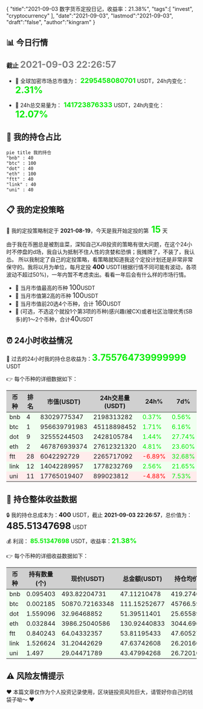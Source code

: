{
  "title":"2021-09-03 数字货币定投日记，收益率：21.38%",
  "tags":[
    "invest",
    "cryptocurrency"
  ],
  "date":"2021-09-03",
  "lastmod":"2021-09-03",
  "draft":"false",
  "author":"kingram"
}

##  📊 今日行情
### 截止 <font color=grey size=5 >**2021-09-03 22:26:57**</font>
- 🍖 全球加密市场总市值为：<font color=#00EC00 size=4 > **2295458080701**</font> USDT，24h内变化：<font color=#00EC00 size=5 > **2.31%**</font>

- 🍤 24h总交易量为：<font color=#00EC00 size=4 > **141723876333**</font> USDT，24h内变化：<font color=#00EC00 size=5 > **12.07%**</font>

## 🎨 我的持仓占比
```mermaid
pie title 我的持仓
"bnb" : 40
"btc" : 100
"dot" : 40
"eth" : 100
"ftt" : 40
"link" : 40
"uni" : 40
```

## 📋 我的定投策略
📎 我的定投策略制定于 **2021-08-19**，今天是我开始定投的第<font color=#00EC00 size=5 > **15**</font> 天

<div>由于我在币圈总是被割韭菜，深知自己XJB投资的策略有很大问题，在这个24小时不停盘的d场，我自认为抵制不住人性的贪婪和恐惧；我摊牌了，不装了，我认怂。
所以我制定了自己的定投策略，看策略就知道我这个定投计划还是非常非常保守的。我将以月为单位，每月定投 <font size=3 ><strong> 400 </strong></font> USDT(根据行情不同可能有波动，各项波动不超过50%)，一年内暂不考虑卖出。看看一年后会有什么样的市场行情。</div>

- 🥇 当月市值最高的币种 <font size=4 >100</font>USDT
- 🥈 当月市值第2高的币种 <font size=4 >100</font>USDT
- 🥉 当月市值前20选4个币种，合计 <font size=4 >160</font>USDT
- 🏅 (可选，不选这个就投1个第3项的币种)感兴趣(被CX)或者社区治理优秀(SB多)的1～2个币种，合计<font size=4 >40</font>USDT

## ⏰ 24小时收益情况
📌 过去的24小时我的持仓总收益为：<font color=#00EC00 size=5 >**3.755764739999999**</font> USDT

👉 每个币种的详细数据如下：
<table>
    <thead><tr bgcolor="#d0d0d0" ><th>币种</th><th>排名</th><th>市值(USDT)</th><th>24h交易量(USDT)</th><th>24h%</th><th>7d%</th><th>24h收益</th></tr></thead>
    <tbody>
    <tr>
        <td bgcolor=#F0FFF0>bnb</td>
        <td bgcolor=#F0FFF0>4</td>
        <td bgcolor=#F0FFF0>83029775347</td>
        <td bgcolor=#F0FFF0>2198313282</td>
        <td bgcolor=#F0FFF0><font color=#00EC00>0.37%</font></td>
        <td bgcolor=#F0FFF0><font color=#00EC00>0.56%</font></td>
        <td bgcolor=#F0FFF0><font color=#00EC00 size=3 ><strong>0.17564958</strong></font></td>
    </tr>
    <tr>
        <td bgcolor=#F0FFF0>btc</td>
        <td bgcolor=#F0FFF0>1</td>
        <td bgcolor=#F0FFF0>956639791983</td>
        <td bgcolor=#F0FFF0>45118898452</td>
        <td bgcolor=#F0FFF0><font color=#00EC00>1.71%</font></td>
        <td bgcolor=#F0FFF0><font color=#00EC00>6.16%</font></td>
        <td bgcolor=#F0FFF0><font color=#00EC00 size=3 ><strong>1.86417869</strong></font></td>
    </tr>
    <tr>
        <td bgcolor=#F0FFF0>dot</td>
        <td bgcolor=#F0FFF0>9</td>
        <td bgcolor=#F0FFF0>32555244503</td>
        <td bgcolor=#F0FFF0>2428105784</td>
        <td bgcolor=#F0FFF0><font color=#00EC00>1.44%</font></td>
        <td bgcolor=#F0FFF0><font color=#00EC00>27.74%</font></td>
        <td bgcolor=#F0FFF0><font color=#00EC00 size=3 ><strong>0.72937308</strong></font></td>
    </tr>
    <tr>
        <td bgcolor=#F0FFF0>eth</td>
        <td bgcolor=#F0FFF0>2</td>
        <td bgcolor=#F0FFF0>467876939374</td>
        <td bgcolor=#F0FFF0>27612321320</td>
        <td bgcolor=#F0FFF0><font color=#00EC00>4.81%</font></td>
        <td bgcolor=#F0FFF0><font color=#00EC00>23.60%</font></td>
        <td bgcolor=#F0FFF0><font color=#00EC00 size=3 ><strong>6.01077749</strong></font></td>
    </tr>
    <tr>
        <td bgcolor=#FFECEC>ftt</td>
        <td bgcolor=#FFECEC>28</td>
        <td bgcolor=#FFECEC>6042292729</td>
        <td bgcolor=#FFECEC>2265717092</td>
        <td bgcolor=#FFECEC><font color=#FF0000>-6.89%</font></td>
        <td bgcolor=#FFECEC><font color=#00EC00>32.68%</font></td>
        <td bgcolor=#FFECEC><font color=#FF0000 size=3 ><strong>-3.98266888</strong></font></td>
    </tr>
    <tr>
        <td bgcolor=#F0FFF0>link</td>
        <td bgcolor=#F0FFF0>12</td>
        <td bgcolor=#F0FFF0>14042289957</td>
        <td bgcolor=#F0FFF0>1778232769</td>
        <td bgcolor=#F0FFF0><font color=#00EC00>2.56%</font></td>
        <td bgcolor=#F0FFF0><font color=#00EC00>21.65%</font></td>
        <td bgcolor=#F0FFF0><font color=#00EC00 size=3 ><strong>1.19072692</strong></font></td>
    </tr>
    <tr>
        <td bgcolor=#FFECEC>uni</td>
        <td bgcolor=#FFECEC>11</td>
        <td bgcolor=#FFECEC>17765019407</td>
        <td bgcolor=#FFECEC>899023812</td>
        <td bgcolor=#FFECEC><font color=#FF0000>-4.88%</font></td>
        <td bgcolor=#FFECEC><font color=#00EC00>7.53%</font></td>
        <td bgcolor=#FFECEC><font color=#FF0000 size=3 ><strong>-2.23227214</strong></font></td>
    </tr>
    </tbody>
</table>

## 🎯 持仓整体收益数据

🔒 我的持仓总成本为：<font size=3 >**400**</font> USDT，截止 **2021-09-03 22:26:57**，总价值为：<font  size=5 >**485.51347698**</font> USDT

💰 利润： <font color=#00EC00 size=3 >**85.51347698**</font> USDT，收益率：<font color=#00EC00 size=4 >**21.38%**</font>

👉 每个币种的详细收益数据如下：

<table>
    <thead><tr bgcolor="#d0d0d0" ><th>币种</th><th>持有数量(个)</th><th>现价(USDT)</th><th>总金额(USDT)</th><th>持仓均价(USDT)</th><th>成本(USDT)</th><th>利润(USDT)</th><th>收益率</th></tr></thead>
    <tbody>
    <tr>
        <td bgcolor=#F0FFF0>bnb</td>
        <td bgcolor=#F0FFF0>0.095403</td>
        <td bgcolor=#F0FFF0>493.82204731</td>
        <td bgcolor=#F0FFF0>47.11210478</td>
        <td bgcolor=#F0FFF0>419.27402702</td>
        <td bgcolor=#F0FFF0>40</td>
        <td bgcolor=#F0FFF0>7.11210478</td>
        <td bgcolor=#F0FFF0><font color=#00EC00 size=3 ><strong>17.78%</strong></font></td>
    </tr>
    <tr>
        <td bgcolor=#F0FFF0>btc</td>
        <td bgcolor=#F0FFF0>0.002185</td>
        <td bgcolor=#F0FFF0>50870.72163348</td>
        <td bgcolor=#F0FFF0>111.15252677</td>
        <td bgcolor=#F0FFF0>45766.59038902</td>
        <td bgcolor=#F0FFF0>100</td>
        <td bgcolor=#F0FFF0>11.15252677</td>
        <td bgcolor=#F0FFF0><font color=#00EC00 size=3 ><strong>11.15%</strong></font></td>
    </tr>
    <tr>
        <td bgcolor=#F0FFF0>dot</td>
        <td bgcolor=#F0FFF0>1.559096</td>
        <td bgcolor=#F0FFF0>32.96468852</td>
        <td bgcolor=#F0FFF0>51.39511401</td>
        <td bgcolor=#F0FFF0>25.6558929</td>
        <td bgcolor=#F0FFF0>40</td>
        <td bgcolor=#F0FFF0>11.39511401</td>
        <td bgcolor=#F0FFF0><font color=#00EC00 size=3 ><strong>28.49%</strong></font></td>
    </tr>
    <tr>
        <td bgcolor=#F0FFF0>eth</td>
        <td bgcolor=#F0FFF0>0.032844</td>
        <td bgcolor=#F0FFF0>3986.25040586</td>
        <td bgcolor=#F0FFF0>130.92440833</td>
        <td bgcolor=#F0FFF0>3044.69613933</td>
        <td bgcolor=#F0FFF0>100</td>
        <td bgcolor=#F0FFF0>30.92440833</td>
        <td bgcolor=#F0FFF0><font color=#00EC00 size=3 ><strong>30.92%</strong></font></td>
    </tr>
    <tr>
        <td bgcolor=#F0FFF0>ftt</td>
        <td bgcolor=#F0FFF0>0.840243</td>
        <td bgcolor=#F0FFF0>64.04332357</td>
        <td bgcolor=#F0FFF0>53.81195433</td>
        <td bgcolor=#F0FFF0>47.60527609</td>
        <td bgcolor=#F0FFF0>40</td>
        <td bgcolor=#F0FFF0>13.81195433</td>
        <td bgcolor=#F0FFF0><font color=#00EC00 size=3 ><strong>34.53%</strong></font></td>
    </tr>
    <tr>
        <td bgcolor=#F0FFF0>link</td>
        <td bgcolor=#F0FFF0>1.526624</td>
        <td bgcolor=#F0FFF0>31.20442629</td>
        <td bgcolor=#F0FFF0>47.63742608</td>
        <td bgcolor=#F0FFF0>26.20160563</td>
        <td bgcolor=#F0FFF0>40</td>
        <td bgcolor=#F0FFF0>7.63742608</td>
        <td bgcolor=#F0FFF0><font color=#00EC00 size=3 ><strong>19.09%</strong></font></td>
    </tr>
    <tr>
        <td bgcolor=#F0FFF0>uni</td>
        <td bgcolor=#F0FFF0>1.497</td>
        <td bgcolor=#F0FFF0>29.04471789</td>
        <td bgcolor=#F0FFF0>43.47994268</td>
        <td bgcolor=#F0FFF0>26.72010688</td>
        <td bgcolor=#F0FFF0>40</td>
        <td bgcolor=#F0FFF0>3.47994268</td>
        <td bgcolor=#F0FFF0><font color=#00EC00 size=3 ><strong>8.70%</strong></font></td>
    </tr>
    </tbody>
</table>

## ⚠️ 风险友情提示
❤️ 本篇文章仅作为个人投资记录使用，区块链投资风险巨大，请管好你自己的钱袋子呦～ ❤️